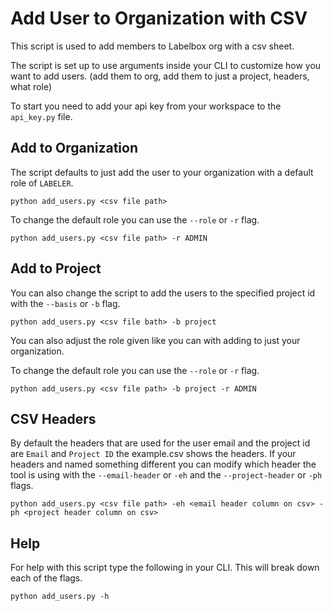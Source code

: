 # Add User to Organization with CSV

This script is used to add members to Labelbox org with a csv sheet.

The script is set up to use arguments inside your CLI to customize how you want to add users. (add them to org, add them to just a project, headers, what role)

To start you need to add your api key from your workspace to the `api_key.py` file.

## Add to Organization

The script defaults to just add the user to your organization with a default role of `LABELER`.

`python add_users.py <csv file path>`

To change the default role you can use the `--role` or `-r` flag.

`python add_users.py <csv file path> -r ADMIN`

## Add to Project

You can also change the script to add the users to the specified project id with the `--basis` or `-b` flag.

`python add_users.py <csv file bath> -b project`

You can also adjust the role given like you can with adding to just your organization.

To change the default role you can use the `--role` or `-r` flag.

`python add_users.py <csv file path> -b project -r ADMIN`

## CSV Headers

By default the headers that are used for the user email and the project id are `Email` and `Project ID` the example.csv shows the headers. If your headers and named something different you can modify which header the tool is using with the `--email-header` or `-eh` and the `--project-header` or `-ph` flags.

`python add_users.py <csv file path> -eh <email header column on csv> -ph <project header column on csv>`

## Help

For help with this script type the following in your CLI. This will break down each of the flags.

`python add_users.py -h`